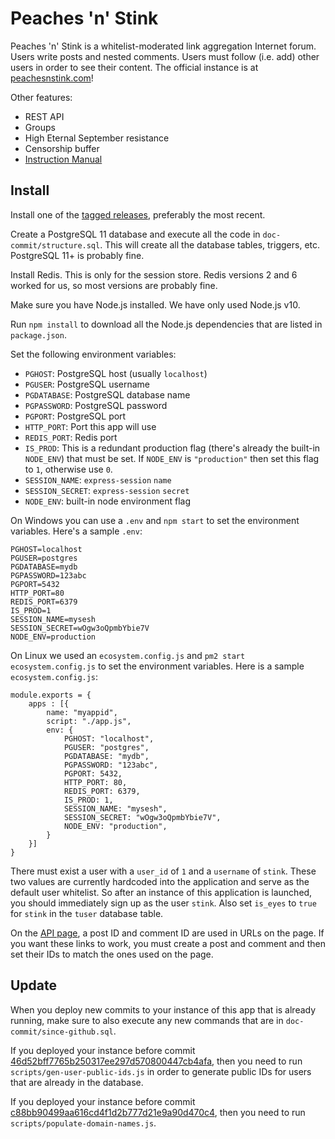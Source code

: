 # Peaches 'n' Stink

Peaches 'n' Stink is a whitelist-moderated link aggregation Internet forum. Users write posts and nested comments. Users must follow (i.e. add) other users in order to see their content. The official instance is at [peachesnstink.com](https://www.peachesnstink.com)!

Other features:

* REST API
* Groups
* High Eternal September resistance
* Censorship buffer
* [Instruction Manual](https://www.peachesnstink.com/manual)

## Install

Install one of the [tagged releases](https://github.com/ferg1e/peaches-n-stink/releases), preferably the most recent.

Create a PostgreSQL 11 database and execute all the code in `doc-commit/structure.sql`. This will create all the database tables, triggers, etc. PostgreSQL 11+ is probably fine.

Install Redis. This is only for the session store. Redis versions 2 and 6 worked for us, so most versions are probably fine.

Make sure you have Node.js installed. We have only used Node.js v10.

Run `npm install` to download all the Node.js dependencies that are listed in `package.json`.

Set the following environment variables:

* `PGHOST`: PostgreSQL host (usually `localhost`)
* `PGUSER`: PostgreSQL username
* `PGDATABASE`: PostgreSQL database name
* `PGPASSWORD`: PostgreSQL password
* `PGPORT`: PostgreSQL port
* `HTTP_PORT`: Port this app will use
* `REDIS_PORT`: Redis port
* `IS_PROD`: This is a redundant production flag (there's already the built-in `NODE_ENV`) that must be set. If `NODE_ENV` is `"production"` then set this flag to `1`, otherwise use `0`.
* `SESSION_NAME`: `express-session` `name`
* `SESSION_SECRET`: `express-session` `secret`
* `NODE_ENV`: built-in node environment flag

On Windows you can use a `.env` and `npm start` to set the environment variables. Here's a sample `.env`:

```
PGHOST=localhost
PGUSER=postgres
PGDATABASE=mydb
PGPASSWORD=123abc
PGPORT=5432
HTTP_PORT=80
REDIS_PORT=6379
IS_PROD=1
SESSION_NAME=mysesh
SESSION_SECRET=wOgw3oQpmbYbie7V
NODE_ENV=production
```

On Linux we used an `ecosystem.config.js` and `pm2 start ecosystem.config.js` to set the environment variables. Here is a sample `ecosystem.config.js`:

```
module.exports = {
    apps : [{
        name: "myappid",
        script: "./app.js",
        env: {
            PGHOST: "localhost",
            PGUSER: "postgres",
            PGDATABASE: "mydb",
            PGPASSWORD: "123abc",
            PGPORT: 5432,
            HTTP_PORT: 80,
            REDIS_PORT: 6379,
            IS_PROD: 1,
            SESSION_NAME: "mysesh",
            SESSION_SECRET: "wOgw3oQpmbYbie7V",
            NODE_ENV: "production",
        }
    }]
}
```

There must exist a user with a `user_id` of `1` and a `username` of `stink`. These two values are currently hardcoded into the application and serve as the default user whitelist. So after an instance of this application is launched, you should immediately sign up as the user `stink`. Also set `is_eyes` to `true` for `stink` in the `tuser` database table.

On the [API page](https://www.peachesnstink.com/api), a post ID and comment ID are used in URLs on the page. If you want these links to work, you must create a post and comment and then set their IDs to match the ones used on the page.

## Update
When you deploy new commits to your instance of this app that is already running, make sure to also execute any new commands that are in `doc-commit/since-github.sql`.

If you deployed your instance before commit [46d52bff7765b250317ee297d570800447cb4afa](https://github.com/ferg1e/peaches-n-stink/commit/46d52bff7765b250317ee297d570800447cb4afa), then you need to run `scripts/gen-user-public-ids.js` in order to generate public IDs for users that are already in the database.

If you deployed your instance before commit [c88bb90499aa616cd4f1d2b777d21e9a90d470c4](https://github.com/ferg1e/peaches-n-stink/commit/c88bb90499aa616cd4f1d2b777d21e9a90d470c4), then you need to run `scripts/populate-domain-names.js`.
